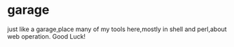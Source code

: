 # garage
just like a garage,place many of my tools here,mostly in shell and perl,about web operation. 
Good Luck!
